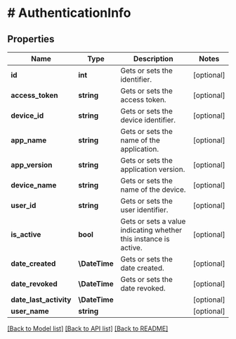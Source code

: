 # # AuthenticationInfo

## Properties

Name | Type | Description | Notes
------------ | ------------- | ------------- | -------------
**id** | **int** | Gets or sets the identifier. | [optional]
**access_token** | **string** | Gets or sets the access token. | [optional]
**device_id** | **string** | Gets or sets the device identifier. | [optional]
**app_name** | **string** | Gets or sets the name of the application. | [optional]
**app_version** | **string** | Gets or sets the application version. | [optional]
**device_name** | **string** | Gets or sets the name of the device. | [optional]
**user_id** | **string** | Gets or sets the user identifier. | [optional]
**is_active** | **bool** | Gets or sets a value indicating whether this instance is active. | [optional]
**date_created** | **\DateTime** | Gets or sets the date created. | [optional]
**date_revoked** | **\DateTime** | Gets or sets the date revoked. | [optional]
**date_last_activity** | **\DateTime** |  | [optional]
**user_name** | **string** |  | [optional]

[[Back to Model list]](../../README.md#models) [[Back to API list]](../../README.md#endpoints) [[Back to README]](../../README.md)
